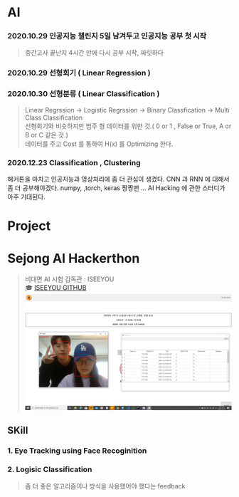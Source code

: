 # AI

### 2020.10.29 인공지능 챌린지 5일 남겨두고 인공지능 공부 첫 시작
> 중간고사 끝난지 4시간 만에 다시 공부 시작, 짜릿하다

### 2020.10.29 선형회기 ( Linear Regression )


### 2020.10.30 선형분류 ( Linear Classification )
>  Linear Regrssion -> Logistic Regrssion -> Binary Classfication -> Multi Class Classification  
> 선형회기와 비슷하지만 범주 형 데이터를 위한 것.( 0 or 1 , False or True, A or B or C 같은 것.)  
> 데이터를 주고 Cost 를 통하여 H(x) 를 Optimizing 한다.


### 2020.12.23 Classification , Clustering  
해커톤을 마치고 인공지능과 영상처리에 좀 더 관심이 생겼다. CNN 과 RNN 에 대해서 좀 더 공부해야겠다. numpy, ,torch, keras 짱짱맨 ...
AI Hacking 에 관한 스터디가 아주 기대된다.


# Project

# Sejong AI Hackerthon  
>비대면 AI 시험 감독관 : ISEEYOU  
  :mortar_board: [ISEEYOU GITHUB](https://github.com/hhhhhhhhhhhhhhhhho/2020-Sejong-Winter-Hackerthon)
  ![EyeTracking](https://github.com/hhhhhhhhhhhhhhhhho/2020-Sejong-Winter-Hackerthon/blob/main/etc/picture1.png)
  ## SKill
  ### 1. Eye Tracking using Face Recoginition 

  ### 2. Logisic Classification
  > 좀 더 좋은 알고리즘이나 방식을 사용했어야 했다는 feedback


